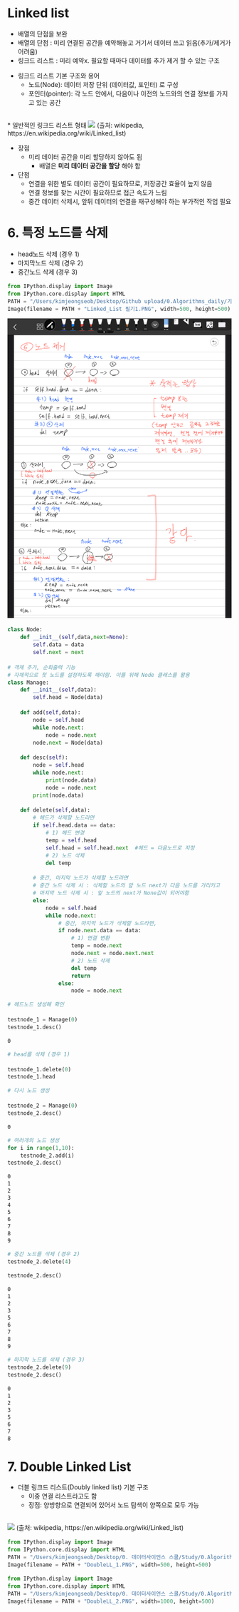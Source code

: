 # Linked list

- 배열의 단점을 보완
- 배열의 단점 : 미리 연결된 공간을 예약해놓고 거기서 데이터 쓰고 읽음(추가/제거가 어려움)
- 링크드 리스트 : 미리 예약x. 필요할 때마다 데이터를 추가 제거 할 수 있는 구조

* 링크드 리스트 기본 구조와 용어
  - 노드(Node): 데이터 저장 단위 (데이터값, 포인터) 로 구성
  - 포인터(pointer): 각 노드 안에서, 다음이나 이전의 노드와의 연결 정보를 가지고 있는 공간

<br>
* 일반적인 링크드 리스트 형태

<img src="https://www.fun-coding.org/00_Images/linkedlist.png" />
(출처: wikipedia, https://en.wikipedia.org/wiki/Linked_list)

* 장점
  - 미리 데이터 공간을 미리 할당하지 않아도 됨
    - 배열은 **미리 데이터 공간을 할당** 해야 함
* 단점
  - 연결을 위한 별도 데이터 공간이 필요하므로, 저장공간 효율이 높지 않음
  - 연결 정보를 찾는 시간이 필요하므로 접근 속도가 느림
  - 중간 데이터 삭제시, 앞뒤 데이터의 연결을 재구성해야 하는 부가적인 작업 필요

# 6. 특정 노드를 삭제

- head노드 삭제 (경우 1)
- 마지막노드 삭제 (경우 2)
- 중간노드 삭제 (경우 3)


```python
from IPython.display import Image
from IPython.core.display import HTML 
PATH = "/Users/kimjeongseob/Desktop/Github upload/0.Algorithms_daily/기타 이미지/"
Image(filename = PATH + "Linked_List 필기1.PNG", width=500, height=500)
```




![png](output_2_0.png)




```python
class Node:
    def __init__(self,data,next=None):
        self.data = data
        self.next = next
        
# 객체 추가, 순회출력 기능
# 자체적으로 첫 노드를 설정하도록 해야함. 이를 위해 Node 클래스를 활용
class Manage:
    def __init__(self,data):
        self.head = Node(data)
    
    def add(self,data):
        node = self.head
        while node.next:
            node = node.next
        node.next = Node(data)
        
    def desc(self):
        node = self.head
        while node.next:
            print(node.data)
            node = node.next
        print(node.data)
        
    def delete(self,data):
        # 헤드가 삭제할 노드라면
        if self.head.data == data:
            # 1) 헤드 변경
            temp = self.head
            self.head = self.head.next  #헤드 = 다음노드로 지정
            # 2) 노드 삭제
            del temp
        
        # 중간, 마지막 노드가 삭제할 노드라면
        # 중간 노드 삭제 시 : 삭제할 노드의 앞 노드 next가 다음 노드를 가리키고
        # 마지막 노드 삭제 시 : 앞 노드의 next가 None값이 되어야함
        else:
            node = self.head
            while node.next:
                # 중간, 마지막 노드가 삭제할 노드라면,
                if node.next.data == data:
                    # 1) 연결 변환
                    temp = node.next
                    node.next = node.next.next
                    # 2) 노드 삭제
                    del temp
                    return
                else:
                    node = node.next
```


```python
# 헤드노드 생성해 확인

testnode_1 = Manage(0)
testnode_1.desc()
```

    0



```python
# head를 삭제 (경우 1)

testnode_1.delete(0)
testnode_1.head
```


```python
# 다시 노드 생성

testnode_2 = Manage(0)
testnode_2.desc()
```

    0



```python
# 여러개의 노드 생성
for i in range(1,10):
    testnode_2.add(i)
testnode_2.desc()
```

    0
    1
    2
    3
    4
    5
    6
    7
    8
    9



```python
# 중간 노드를 삭제 (경우 2)
testnode_2.delete(4)
```


```python
testnode_2.desc()
```

    0
    1
    2
    3
    5
    6
    7
    8
    9



```python
# 마지막 노드를 삭제 (경우 3)
testnode_2.delete(9)
testnode_2.desc()
```

    0
    1
    2
    3
    5
    6
    7
    8


# 7. Double Linked List

* 더블 링크드 리스트(Doubly linked list) 기본 구조 
  - 이중 연결 리스트라고도 함
  - 장점: 양방향으로 연결되어 있어서 노드 탐색이 양쪽으로 모두 가능
  <br>
<img src="https://www.fun-coding.org/00_Images/doublelinkedlist.png" />
(출처: wikipedia, https://en.wikipedia.org/wiki/Linked_list)

```python
from IPython.display import Image
from IPython.core.display import HTML 
PATH = "/Users/kimjeongseob/Desktop/0. 데이터사이언스 스쿨/Study/0.Algorithms/기타 이미지/"
Image(filename = PATH + "DoubleLL_1.PNG", width=500, height=500)
```
```python
from IPython.display import Image
from IPython.core.display import HTML 
PATH = "/Users/kimjeongseob/Desktop/0. 데이터사이언스 스쿨/Study/0.Algorithms/기타 이미지/"
Image(filename = PATH + "DoubleLL_2.PNG", width=1000, height=500)
```
